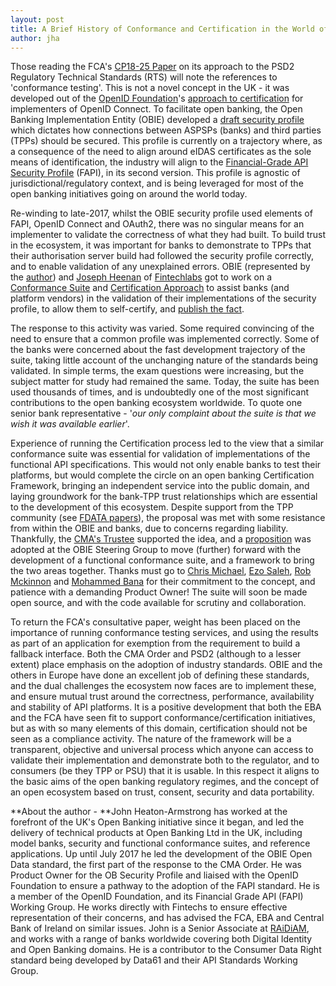 ```yaml
---
layout: post
title: A Brief History of Conformance and Certification in the World of Open Banking / PSD2
author: jha
---
```


Those reading the FCA's [CP18-25 Paper](https://www.fca.org.uk/publication/consultation/cp18-25.pdf) on its approach to the PSD2 Regulatory Technical Standards (RTS) will note the references to 'conformance testing'. This is not a novel concept in the UK - it was developed out of the [OpenID Foundation](https://openid.net/foundation/)'s [approach to certification](https://openid.net/certification/) for implementers of OpenID Connect. To facilitate open banking, the Open Banking Implementation Entity (OBIE) developed a [draft security profile](https://bitbucket.org/openid/obuk/src/f7d1f6eb7b06658e890e9a1ee18965821f375911/uk-openbanking-security-profile.md?at=master&fileviewer=file-view-default) which dictates how connections between ASPSPs (banks) and third parties (TPPs) should be secured. This profile is currently on a trajectory where, as a consequence of the need to align around eIDAS certificates as the sole means of identification, the industry will align to the [Financial-Grade API Security Profile](https://bitbucket.org/openid/fapi/src) (FAPI), in its second version. This profile is agnostic of jurisdictional/regulatory context, and is being leveraged for most of the open banking initiatives going on around the world today.

Re-winding to late-2017, whilst the OBIE security profile used elements of FAPI, OpenID Connect and OAuth2, there was no singular means for an implementer to validate the correctness of what they had built. To build trust in the ecosystem, it was important for banks to demonstrate to TPPs that their authorisation server build had followed the security profile correctly, and to enable validation of any unexplained errors. OBIE (represented by the [author](https://www.linkedin.com/in/johnheatonarmstrong/)) and [Joseph Heenan](https://www.linkedin.com/in/josephheenan/) of [Fintechlabs](http://fintechlabs.in) got to work on a [Conformance Suite](https://openbanking.atlassian.net/wiki/spaces/DZ/pages/23856067/OB+OIDC+Conformance+Suite) and [Certification Approach](https://openbanking.atlassian.net/wiki/spaces/DZ/pages/117440540/Conformance+Certification+Process) to assist banks (and platform vendors) in the validation of their implementations of the security profile, to allow them to self-certify, and [publish the fact](https://openbanking.atlassian.net/wiki/spaces/DZ/pages/126321042/Open+Banking+Security+Profile+Conformance).

The response to this activity was varied. Some required convincing of the need to ensure that a common profile was implemented correctly. Some of the banks were concerned about the fast development trajectory of the suite, taking little account of the unchanging nature of the standards being validated. In simple terms, the exam questions were increasing, but the subject matter for study had remained the same. Today, the suite has been used thousands of times, and is undoubtedly one of the most significant contributions to the open banking ecosystem worldwide. To quote one senior bank representative - '_our only complaint about the suite is that we wish it was available earlier_'.

Experience of running the Certification process led to the view that a similar conformance suite was essential for validation of implementations of the functional API specifications. This would not only enable banks to test their platforms, but would complete the circle on an open banking Certification Framework, bringing an independent service into the public domain, and laying groundwork for the bank-TPP trust relationships which are essential to the development of this ecosystem. Despite support from the TPP community (see [FDATA papers](https://fdata.org.uk/fdata-papers/)), the proposal was met with some resistance from within the OBIE and banks, due to concerns regarding liability. Thankfully, the [CMA's Trustee](https://www.linkedin.com/in/imran-gulamhuseinwala-b673701/) supported the idea, and a [proposition](https://openbanking.atlassian.net/wiki/spaces/WOR/pages/243171545/Proposition+-+Conformance+and+Certification) was adopted at the OBIE Steering Group to move (further) forward with the development of a functional conformance suite, and a framework to bring the two areas together. Thanks must go to [Chris Michael](https://www.linkedin.com/in/cjemichael/), [Ezo Saleh](https://www.linkedin.com/in/ezosaleh/), [Rob Mckinnon](https://www.linkedin.com/in/rob-mckinnon-7a96601/) and [Mohammed Bana](https://www.linkedin.com/in/mbana/) for their commitment to the concept, and patience with a demanding Product Owner! The suite will soon be made open source, and with the code available for scrutiny and collaboration.

To return the FCA's consultative paper, weight has been placed on the importance of running conformance testing services, and using the results as part of an application for exemption from the requirement to build a fallback interface. Both the CMA Order and PSD2 (although to a lesser extent) place emphasis on the adoption of industry standards. OBIE and the others in Europe have done an excellent job of defining these standards, and the dual challenges the ecosystem now faces are to implement these, and ensure mutual trust around the correctness, performance, availability and stability of API platforms. It is a positive development that both the EBA and the FCA have seen fit to support conformance/certification initiatives, but as with so many elements of this domain, certification should not be seen as a compliance activity. The nature of the framework will be a transparent, objective and universal process which anyone can access to validate their implementation and demonstrate both to the regulator, and to consumers (be they TPP or PSU) that it is usable. In this respect it aligns to the basic aims of the open banking regulatory regimes, and the concept of an open ecosystem based on trust, consent, security and data portability.

**About the author - **John Heaton-Armstrong has worked at the forefront of the UK's Open Banking initiative since it began, and led the delivery of technical products at Open Banking Ltd in the UK, including model banks, security and functional conformance suites, and reference applications. Up until July 2017 he led the development of the OBIE Open Data standard, the first part of the response to the CMA Order. He was Product Owner for the OB Security Profile and liaised with the OpenID Foundation to ensure a pathway to the adoption of the FAPI standard. He is a member of the OpenID Foundation, and its Financial Grade API (FAPI) Working Group. He works directly with Fintechs to ensure effective representation of their concerns, and has advised the FCA, EBA and Central Bank of Ireland on similar issues. John is a Senior Associate at [RAiDiAM](https://www.raidiam.com), and works with a range of banks worldwide covering both Digital Identity and Open Banking domains. He is a contributor to the Consumer Data Right standard being developed by Data61 and their API Standards Working Group.

